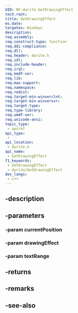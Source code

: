 ```yaml
---
UID: NF:dwrite.GetDrawingEffect
tech.root: 
title: GetDrawingEffect
ms.date: 
targetos: Windows
description: 
req.assembly: 
req.construct-type: function
req.ddi-compliance: 
req.dll: 
req.header: dwrite.h
req.idl: 
req.include-header: 
req.irql: 
req.kmdf-ver: 
req.lib: 
req.max-support: 
req.namespace: 
req.redist: 
req.target-min-winverclnt: 
req.target-min-winversvr: 
req.target-type: 
req.type-library: 
req.umdf-ver: 
req.unicode-ansi: 
topic_type:
 - apiref
api_type:
 - 
api_location:
 - dwrite.h
api_name:
 - GetDrawingEffect
f1_keywords:
 - GetDrawingEffect
 - dwrite/GetDrawingEffect
dev_langs:
 - c++
---
```


## -description

## -parameters

### -param currentPosition

### -param drawingEffect

### -param textRange

## -returns

## -remarks

## -see-also

